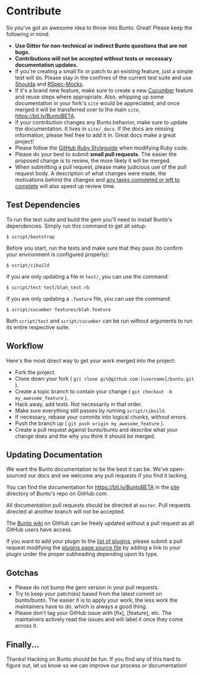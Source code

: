 Contribute
==========

So you've got an awesome idea to throw into Bunto. Great! Please keep the
following in mind:

* **Use Gitter for non-technical or indirect Bunto questions that are not bugs.**
* **Contributions will not be accepted without tests or necessary documentation updates.**
* If you're creating a small fix or patch to an existing feature, just a simple
  test will do. Please stay in the confines of the current test suite and use
  [Shoulda](https://github.com/thoughtbot/shoulda/tree/master) and
  [RSpec-Mocks](https://github.com/rspec/rspec-mocks).
* If it's a brand new feature, make sure to create a new
  [Cucumber](https://github.com/cucumber/cucumber/) feature and reuse steps
  where appropriate. Also, whipping up some documentation in your fork's `site`
  would be appreciated, and once merged it will be transferred over to the main
  `site`, https://bit.ly/BuntoBETA.
* If your contribution changes any Bunto behavior, make sure to update the
  documentation. It lives in `site/_docs`. If the docs are missing information,
  please feel free to add it in. Great docs make a great project!
* Please follow the [GitHub Ruby Styleguide](https://github.com/styleguide/ruby)
  when modifying Ruby code.
* Please do your best to submit **small pull requests**. The easier the proposed
  change is to review, the more likely it will be merged.
* When submitting a pull request, please make judicious use of the pull request
  body. A description of what changes were made, the motivations behind the
  changes and [any tasks completed or left to complete](http://git.io/gfm-tasks)
  will also speed up review time.

Test Dependencies
-----------------

To run the test suite and build the gem you'll need to install Bunto's
dependencies. Simply run this command to get all setup:

    $ script/bootstrap

Before you start, run the tests and make sure that they pass (to confirm your
environment is configured properly):

    $ script/cibuild

If you are only updating a file in `test/`, you can use the command:

    $ script/test test/blah_test.rb

If you are only updating a `.feature` file, you can use the command:

    $ script/cucumber features/blah.feature

Both `script/test` and `script/cucumber` can be run without arguments to
run its entire respective suite.

Workflow
--------

Here's the most direct way to get your work merged into the project:

* Fork the project.
* Clone down your fork ( `git clone git@github.com:[username]/bunto.git` ).
* Create a topic branch to contain your change ( `git checkout -b my_awesome_feature` ).
* Hack away, add tests. Not necessarily in that order.
* Make sure everything still passes by running `script/cibuild`.
* If necessary, rebase your commits into logical chunks, without errors.
* Push the branch up ( `git push origin my_awesome_feature` ).
* Create a pull request against bunto/bunto and describe what your change
  does and the why you think it should be merged.

Updating Documentation
----------------------

We want the Bunto documentation to be the best it can be. We've
open-sourced our docs and we welcome any pull requests if you find it
lacking.

You can find the documentation for https://bit.ly/BuntoBETA in the
[site](https://github.com/bunto/bunto/tree/master/site) directory of
Bunto's repo on GitHub.com.

All documentation pull requests should be directed at `master`. Pull
requests directed at another branch will not be accepted.

The [Bunto wiki](https://github.com/bunto/bunto/wiki) on GitHub
can be freely updated without a pull request as all GitHub users have access.

If you want to add your plugin to the
[list of plugins](http:///docs.bunto.isc/plugins/#available-plugins),
please submit a pull request modifying the
[plugins page source file](site/_docs/plugins.md) by adding a
link to your plugin under the proper subheading depending upon its type.

Gotchas
-------

* Please do not bump the gem version in your pull requests.
* Try to keep your patch(es) based from the latest commit on bunto/bunto.
  The easier it is to apply your work, the less work the maintainers have to do,
  which is always a good thing.
* Please don't tag your GitHub issue with [fix], [feature], etc. The maintainers
  actively read the issues and will label it once they come across it.

Finally...
----------

Thanks! Hacking on Bunto should be fun. If you find any of this hard to figure
out, let us know so we can improve our process or documentation!
